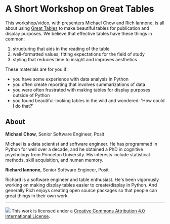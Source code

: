 A Short Workshop on Great Tables
================================

This workshop/video, with presenters Michael Chow and Rich Iannone, is all about using [Great Tables](https://posit-dev.github.io/great-tables/articles/intro.html) to make beautiful tables for publication and display purposes. We believe that effective tables have these things in common:

1. structuring that aids in the reading of the table
2. well-formatted values, fitting expectations for the field of study 
3. styling that reduces time to insight and improves aesthetics

These materials are for you if:

- you have some experience with data analysis in Python
- you often create reporting that involves summarizations of data
- you were often frustrated with making tables for display purposes outside of Python
- you found beautiful-looking tables in the wild and wondered: 'How could I do that?'

## About

**Michael Chow**, Senior Software Engineer, Posit

Michael is a data scientist and software engineer. He has programmed in Python for well over a decade, and he obtained a PhD in cognitive psychology from Princeton University. His interests include statistical methods, skill acquisition, and human memory.

**Richard Iannone**, Senior Software Engineer, Posit

Richard is a software engineer and table enthusiast. He's been vigorously working on making display tables easier to create/display in Python. And generally Rich enjoys creating open source packages so that people can great things in their own work.

-----

![](https://i.creativecommons.org/l/by/4.0/88x31.png) This work is
licensed under a [Creative Commons Attribution 4.0 International
License](https://creativecommons.org/licenses/by/4.0/).
